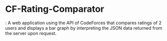 # CF-Rating-Comparator
: A web application using the API of CodeForces that compares ratings of 2 users and displays a bar graph by interpreting the JSON data returned from the server upon request. 
